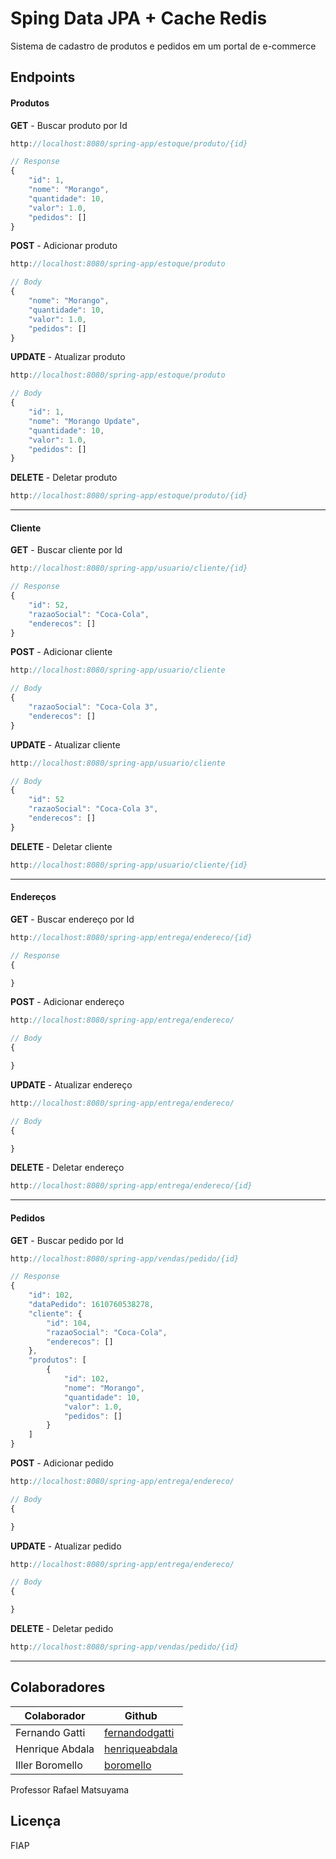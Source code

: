 # Sping Data JPA + Cache Redis
Sistema de cadastro de produtos e pedidos em um portal de e-commerce

## Endpoints
#### Produtos
**GET** - Buscar produto por Id
````Java
http://localhost:8080/spring-app/estoque/produto/{id}
````
````javascript
// Response
{
    "id": 1,
    "nome": "Morango",
    "quantidade": 10,
    "valor": 1.0,
    "pedidos": []
}
````


**POST** - Adicionar produto
````Java
http://localhost:8080/spring-app/estoque/produto
````
````javascript
// Body
{
    "nome": "Morango",
    "quantidade": 10,
    "valor": 1.0,
    "pedidos": []
}
````

**UPDATE** - Atualizar produto
````Java
http://localhost:8080/spring-app/estoque/produto
````
````javascript
// Body
{
    "id": 1,
    "nome": "Morango Update",
    "quantidade": 10,
    "valor": 1.0,
    "pedidos": []
}
````
**DELETE** - Deletar produto
````Java
http://localhost:8080/spring-app/estoque/produto/{id}
````
---------------------------------------
#### Cliente
**GET** - Buscar cliente por Id
````Java
http://localhost:8080/spring-app/usuario/cliente/{id}
````
````javascript
// Response
{
    "id": 52,
    "razaoSocial": "Coca-Cola",
    "enderecos": []
}
````


**POST** - Adicionar cliente
````Java
http://localhost:8080/spring-app/usuario/cliente
````
````javascript
// Body
{
    "razaoSocial": "Coca-Cola 3",
    "enderecos": []
}
````

**UPDATE** - Atualizar cliente
````Java
http://localhost:8080/spring-app/usuario/cliente
````
````javascript
// Body
{
    "id": 52
    "razaoSocial": "Coca-Cola 3",
    "enderecos": []
}
````
**DELETE** - Deletar cliente
````Java
http://localhost:8080/spring-app/usuario/cliente/{id}
````
---------------------------------------
#### Endereços
**GET** - Buscar endereço por Id
````Java
http://localhost:8080/spring-app/entrega/endereco/{id}
````
````javascript
// Response
{

}
````


**POST** - Adicionar endereço
````Java
http://localhost:8080/spring-app/entrega/endereco/
````
````javascript
// Body
{

}
````

**UPDATE** - Atualizar endereço
````Java
http://localhost:8080/spring-app/entrega/endereco/
````
````javascript
// Body
{

}
````
**DELETE** - Deletar endereço
````Java
http://localhost:8080/spring-app/entrega/endereco/{id}
````
---------------------------------------
#### Pedidos
**GET** - Buscar pedido por Id
````Java
http://localhost:8080/spring-app/vendas/pedido/{id}
````
````javascript
// Response
{
    "id": 102,
    "dataPedido": 1610760538278,
    "cliente": {
        "id": 104,
        "razaoSocial": "Coca-Cola",
        "enderecos": []
    },
    "produtos": [
        {
            "id": 102,
            "nome": "Morango",
            "quantidade": 10,
            "valor": 1.0,
            "pedidos": []
        }
    ]
}
````


**POST** - Adicionar pedido
````Java
http://localhost:8080/spring-app/entrega/endereco/
````
````javascript
// Body
{

}
````

**UPDATE** - Atualizar pedido
````Java
http://localhost:8080/spring-app/entrega/endereco/
````
````javascript
// Body
{

}
````
**DELETE** - Deletar pedido
````Java
http://localhost:8080/spring-app/vendas/pedido/{id}
````
---------------------------------------

## Colaboradores
| Colaborador | Github |
| ------ | ------ |
| Fernando Gatti | [fernandodgatti][Gatti] |
| Henrique Abdala | [henriqueabdala][Abdala] |
| Iller Boromello | [boromello][Boromello] |

Professor Rafael Matsuyama

Licença
----
FIAP



[//]: # (These are reference links used in the body of this note and get stripped out when the markdown processor does its job. There is no need to format nicely because it shouldn't be seen. Thanks SO - http://stackoverflow.com/questions/4823468/store-comments-in-markdown-syntax)


   [dill]: <https://github.com/joemccann/dillinger>
   [git-repo-url]: <https://github.com/joemccann/dillinger.git>
   [john gruber]: <http://daringfireball.net>
   [df1]: <http://daringfireball.net/projects/markdown/>
   [markdown-it]: <https://github.com/markdown-it/markdown-it>
   [Ace Editor]: <http://ace.ajax.org>
   [node.js]: <http://nodejs.org>
   [Twitter Bootstrap]: <http://twitter.github.com/bootstrap/>
   [jQuery]: <http://jquery.com>
   [@tjholowaychuk]: <http://twitter.com/tjholowaychuk>
   [express]: <http://expressjs.com>
   [AngularJS]: <http://angularjs.org>
   [Gulp]: <http://gulpjs.com>
   [Gatti]: <https://github.com/fernandodgatti>
   [Abdala]: <https://github.com/henriqueabdala>
   [Boromello]: <https://github.com/Boromello>
   [PlDb]: <https://github.com/joemccann/dillinger/tree/master/plugins/dropbox/README.md>
   [PlGh]: <https://github.com/joemccann/dillinger/tree/master/plugins/github/README.md>
   [PlGd]: <https://github.com/joemccann/dillinger/tree/master/plugins/googledrive/README.md>
   [PlOd]: <https://github.com/joemccann/dillinger/tree/master/plugins/onedrive/README.md>
   [PlMe]: <https://github.com/joemccann/dillinger/tree/master/plugins/medium/README.md>
   [PlGa]: <https://github.com/RahulHP/dillinger/blob/master/plugins/googleanalytics/README.md>
